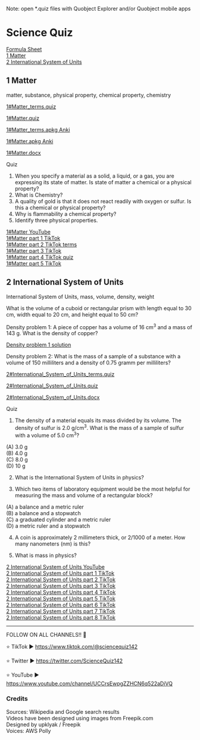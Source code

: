Note: open *.quiz files with Quobject Explorer and/or Quobject mobile apps

# Science Quiz

[Formula Sheet](https://sciencequiz142.weebly.com/formula-sheet.html)<br>
[1 Matter](https://github.com/Quobject/science.quiz#1-matter)<br>
[2 International System of Units](https://github.com/Quobject/science.quiz#2-international-system-of-units)<br>





## 1 Matter
matter, substance, physical property, chemical property, chemistry

[1#Matter_terms.quiz](https://s3.amazonaws.com/apps.quobject.io/science.quiz/1%23Matter_terms.quiz)

[1#Matter.quiz](https://s3.amazonaws.com/apps.quobject.io/science.quiz/1%23Matter.quiz)

[1#Matter_terms.apkg Anki](https://s3.amazonaws.com/apps.quobject.io/science.quiz/1%23Matter_terms.apkg)

[1#Matter.apkg Anki](https://s3.amazonaws.com/apps.quobject.io/science.quiz/1%23Matter.apkg)

[1#Matter.docx](https://s3.amazonaws.com/apps.quobject.io/science.quiz/1%23Matter.docx)

Quiz
1. When you specify a material as a solid, a liquid, or a gas, you are expressing its state of matter. Is state of matter a chemical or a physical property? 
2. What is Chemistry? 
3. A quality of gold is that it does not react readily with oxygen or sulfur. Is this a chemical or physical property? 
4. Why is flammability a chemical property? 
5. Identify three physical properties. 

[1#Matter YouTube](https://youtu.be/kddBy0HsYhQ) <br>
[1#Matter part 1 TikTok](https://www.tiktok.com/@sciencequiz142/video/7102339135150607618?is_from_webapp=1&sender_device=pc&web_id=7098248241129850369) <br>
[1#Matter part 2 TikTok terms](https://www.tiktok.com/@sciencequiz142/video/7102339370455141634?is_from_webapp=1&sender_device=pc&web_id=7098248241129850369) <br>
[1#Matter part 3 TikTok](https://www.tiktok.com/@sciencequiz142/video/7102339452005010690?is_from_webapp=1&sender_device=pc&web_id=7098248241129850369) <br>
[1#Matter part 4 TikTok quiz](https://www.tiktok.com/@sciencequiz142/video/7102339544992779522?is_from_webapp=1&sender_device=pc&web_id=7098248241129850369) <br>
[1#Matter part 5 TikTok](https://www.tiktok.com/@sciencequiz142/video/7102339852691082498?is_from_webapp=1&sender_device=pc&web_id=7098248241129850369) <br>


## 2 International System of Units
International System of Units, mass, volume, density, weight

What is the volume of a cuboid or rectangular prism with length equal to 30 cm, width equal to 20 cm, and height equal to 50 cm? 

Density problem 1: A piece of copper has a volume of 16 cm<sup>3</sup> and a mass of 143 g. What is the density of copper?

[Density problem 1 solution](https://www.wolframalpha.com/input?i=systems+of+equations+calculator&assumption=%7B%22F%22%2C+%22SolveSystemOf4EquationsCalculator%22%2C+%22equation1%22%7D+-%3E%22D+%3D+m%2FV%22&assumption=%7B%22F%22%2C+%22SolveSystemOf4EquationsCalculator%22%2C+%22equation4%22%7D+-%3E%22%22&assumption=%22FSelect%22+-%3E+%7B%7B%22SolveSystemOf3EquationsCalculator%22%7D%7D&assumption=%7B%22F%22%2C+%22SolveSystemOf4EquationsCalculator%22%2C+%22equation2%22%7D+-%3E%22m%3D143%22&assumption=%7B%22F%22%2C+%22SolveSystemOf4EquationsCalculator%22%2C+%22equation3%22%7D+-%3E%22V%3D16%22
)

Density problem 2: What is the mass of a sample of a substance with a volume of 150 milliliters and a density of 0.75 gramm per milliliters?


[2#International_System_of_Units_terms.quiz](https://s3.amazonaws.com/apps.quobject.io/science.quiz/2%23International_System_of_Units_terms.quiz)

[2#International_System_of_Units.quiz](https://s3.amazonaws.com/apps.quobject.io/science.quiz/2%23International_System_of_Units.quiz)

[2#International_System_of_Units.docx](https://s3.amazonaws.com/apps.quobject.io/science.quiz/2%23International_System_of_Units.docx)

Quiz
1. The density of a material equals its mass divided by its volume. The density of sulfur is 2.0 g/cm<sup>3</sup>. What is the mass of a sample of sulfur with a volume of 5.0 cm<sup>3</sup>?

(A) 3.0 g<br>
(B) 4.0 g<br>
(C) 8.0 g<br>
(D) 10 g<br>

2. What is the International System of Units in physics?

3. Which two items of laboratory equipment would be the most helpful for measuring the mass and volume of a rectangular block?

(A) a balance and a metric ruler<br>
(B) a balance and a stopwatch<br>
(C) a graduated cylinder and a metric ruler<br>
(D) a metric ruler and a stopwatch<br>

4. A coin is approximately 2 millimeters thick, or 2/1000 of a meter. How many nanometers (nm) is this?

5. What is mass in physics?

[2 International System of Units YouTube](https://youtu.be/YRKAob8vHoE) <br>
[2 International System of Units part 1 TikTok](https://www.tiktok.com/@sciencequiz142/video/7105207611590479106) <br>
[2 International System of Units part 2 TikTok](https://www.tiktok.com/@sciencequiz142/video/7105207782726470913) <br>
[2 International System of Units part 3 TikTok](https://www.tiktok.com/@sciencequiz142/video/7105207982027328770) <br>
[2 International System of Units part 4 TikTok](https://www.tiktok.com/@sciencequiz142/video/7105208170536013057) <br>
[2 International System of Units part 5 TikTok](https://www.tiktok.com/@sciencequiz142/video/7105208389453597953) <br>
[2 International System of Units part 6 TikTok](https://www.tiktok.com/@sciencequiz142/video/7105208659747081473) <br>
[2 International System of Units part 7 TikTok](https://www.tiktok.com/@sciencequiz142/video/7105208984520494338) <br>
[2 International System of Units part 8 TikTok](https://www.tiktok.com/@sciencequiz142/video/7105209185062751490) <br>


<hr />

FOLLOW ON ALL CHANNELS!! 📢

⭐ TikTok ► https://www.tiktok.com/@sciencequiz142    

⭐ Twitter ► https://twitter.com/ScienceQuiz142   

⭐ YouTube ► https://www.youtube.com/channel/UCCrsEwpgZZHCN6q522aDiVQ   




### Credits
Sources: Wikipedia and Google search results<br>
Videos have been designed using images from Freepik.com<br>
Designed by upklyak / Freepik<br>
Voices: AWS Polly<br>